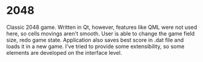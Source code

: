# 2048
Classic 2048 game.
Written in Qt, however, features like QML were not used here, so cells movings aren't smooth. User is able to change the game field size, redo game state. Application also saves best score in .dat file and loads it in a new game. I've tried to provide some extensibility, so some elements are developed on the interface level.
